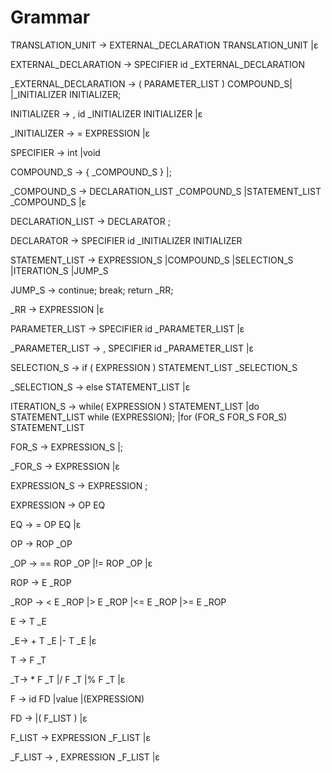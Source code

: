 # Grammar #

TRANSLATION_UNIT -> EXTERNAL_DECLARATION TRANSLATION_UNIT
				   |ε

EXTERNAL_DECLARATION -> SPECIFIER id _EXTERNAL_DECLARATION

_EXTERNAL_DECLARATION -> ( PARAMETER_LIST ) COMPOUND_S|
						|_INITIALIZER INITIALIZER;

INITIALIZER -> , id _INITIALIZER INITIALIZER
			   |ε

_INITIALIZER -> = EXPRESSION
			   |ε

SPECIFIER -> int
			|void

COMPOUND_S -> { _COMPOUND_S }
			 |;

_COMPOUND_S -> DECLARATION_LIST _COMPOUND_S
			  |STATEMENT_LIST _COMPOUND_S
			  |ε

DECLARATION_LIST -> DECLARATOR ;

DECLARATOR -> SPECIFIER id _INITIALIZER INITIALIZER

STATEMENT_LIST -> EXPRESSION_S
				 |COMPOUND_S
				 |SELECTION_S
				 |ITERATION_S
				 |JUMP_S

JUMP_S -> continue;
		  break;
		  return _RR;

_RR -> EXPRESSION
	  |ε

PARAMETER_LIST -> SPECIFIER id _PARAMETER_LIST
				 |ε

_PARAMETER_LIST -> , SPECIFIER id _PARAMETER_LIST
				  |ε

SELECTION_S -> if ( EXPRESSION ) STATEMENT_LIST _SELECTION_S

_SELECTION_S -> else STATEMENT_LIST
			   |ε

ITERATION_S -> while( EXPRESSION ) STATEMENT_LIST
			  |do STATEMENT_LIST while (EXPRESSION);
			  |for (FOR_S FOR_S FOR_S) STATEMENT_LIST

FOR_S -> EXPRESSION_S
		|;

_FOR_S -> EXPRESSION
		 |ε

EXPRESSION_S -> EXPRESSION ;

EXPRESSION -> OP EQ

EQ -> = OP EQ
	 |ε

OP -> ROP _OP

_OP -> == ROP _OP
	 |!= ROP _OP
	 |ε

ROP -> E _ROP

_ROP -> < E _ROP
	   |> E _ROP
	   |<= E _ROP
	   |>= E _ROP

E -> T _E

_E-> + T _E
    |- T _E
    |ε

T -> F _T

_T-> * F _T
    |/ F _T
    |% F _T
    |ε

F -> id FD
	|value
	|(EXPRESSION)

FD -> |( F_LIST )
	  |ε

F_LIST -> EXPRESSION _F_LIST
		 |ε

_F_LIST -> , EXPRESSION _F_LIST
		  |ε
